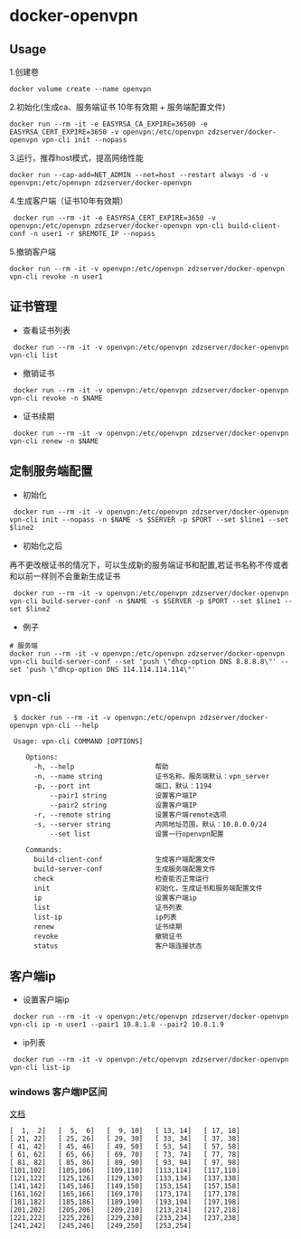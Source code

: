 # docker-openvpn

## Usage
1.创建卷
```shell script
docker volume create --name openvpn
```
2.初始化(生成ca、服务端证书 10年有效期 + 服务端配置文件)
```shell script
docker run --rm -it -e EASYRSA_CA_EXPIRE=36500 -e EASYRSA_CERT_EXPIRE=3650 -v openvpn:/etc/openvpn zdzserver/docker-openvpn vpn-cli init --nopass
```
3.运行，推荐host模式，提高网络性能
```shell script
docker run --cap-add=NET_ADMIN --net=host --restart always -d -v openvpn:/etc/openvpn zdzserver/docker-openvpn
```
4.生成客户端（证书10年有效期）
```shell script
 docker run --rm -it -e EASYRSA_CERT_EXPIRE=3650 -v openvpn:/etc/openvpn zdzserver/docker-openvpn vpn-cli build-client-conf -n user1 -r $REMOTE_IP --nopass
```
5.撤销客户端
```shell script
docker run --rm -it -v openvpn:/etc/openvpn zdzserver/docker-openvpn vpn-cli revoke -n user1
```

## 证书管理
* 查看证书列表
```shell script
 docker run --rm -it -v openvpn:/etc/openvpn zdzserver/docker-openvpn vpn-cli list
```
* 撤销证书
```shell script
 docker run --rm -it -v openvpn:/etc/openvpn zdzserver/docker-openvpn vpn-cli revoke -n $NAME
```
* 证书续期
```shell script
 docker run --rm -it -v openvpn:/etc/openvpn zdzserver/docker-openvpn vpn-cli renew -n $NAME
```

## 定制服务端配置
* 初始化
```shell script
 docker run --rm -it -v openvpn:/etc/openvpn zdzserver/docker-openvpn vpn-cli init --nopass -n $NAME -s $SERVER -p $PORT --set $line1 --set $line2 
```
* 初始化之后

再不更改根证书的情况下，可以生成新的服务端证书和配置,若证书名称不传或者和以前一样则不会重新生成证书

```shell script
 docker run --rm -it -v openvpn:/etc/openvpn zdzserver/docker-openvpn vpn-cli build-server-conf -n $NAME -s $SERVER -p $PORT --set $line1 --set $line2
```

* 例子

```shell script
# 服务端
docker run --rm -it -v openvpn:/etc/openvpn zdzserver/docker-openvpn vpn-cli build-server-conf --set 'push \"dhcp-option DNS 8.8.8.8\"' --set 'push \"dhcp-option DNS 114.114.114.114\"'
```



## vpn-cli
```shell script
 $ docker run --rm -it -v openvpn:/etc/openvpn zdzserver/docker-openvpn vpn-cli --help
 
 Usage: vpn-cli COMMAND [OPTIONS]

    Options:
      -h, --help                    帮助
      -n, --name string             证书名称，服务端默认：vpn_server
      -p, --port int                端口，默认：1194
          --pair1 string            设置客户端IP
          --pair2 string            设置客户端IP
      -r, --remote string           设置客户端remote选项
      -s, --server string           内网地址范围，默认：10.8.0.0/24
          --set list                设置一行openvpn配置

    Commands:
      build-client-conf             生成客户端配置文件
      build-server-conf             生成服务端配置文件
      check                         检查能否正常运行
      init                          初始化，生成证书和服务端配置文件
      ip                            设置客户端ip
      list                          证书列表
      list-ip                       ip列表
      renew                         证书续期
      revoke                        撤销证书
      status                        客户端连接状态

```

## 客户端ip

* 设置客户端ip
```shell script
 docker run --rm -it -v openvpn:/etc/openvpn zdzserver/docker-openvpn vpn-cli ip -n user1 --pair1 10.8.1.8 --pair2 10.8.1.9
```

* ip列表
```shell script
 docker run --rm -it -v openvpn:/etc/openvpn zdzserver/docker-openvpn vpn-cli list-ip
```

### windows 客户端IP区间

[文档](https://openvpn.net/community-resources/configuring-client-specific-rules-and-access-policies/)

```
[  1,  2]   [  5,  6]   [  9, 10]   [ 13, 14]   [ 17, 18]
[ 21, 22]   [ 25, 26]   [ 29, 30]   [ 33, 34]   [ 37, 38]
[ 41, 42]   [ 45, 46]   [ 49, 50]   [ 53, 54]   [ 57, 58]
[ 61, 62]   [ 65, 66]   [ 69, 70]   [ 73, 74]   [ 77, 78]
[ 81, 82]   [ 85, 86]   [ 89, 90]   [ 93, 94]   [ 97, 98]
[101,102]   [105,106]   [109,110]   [113,114]   [117,118]
[121,122]   [125,126]   [129,130]   [133,134]   [137,138]
[141,142]   [145,146]   [149,150]   [153,154]   [157,158]
[161,162]   [165,166]   [169,170]   [173,174]   [177,178]
[181,182]   [185,186]   [189,190]   [193,194]   [197,198]
[201,202]   [205,206]   [209,210]   [213,214]   [217,218]
[221,222]   [225,226]   [229,230]   [233,234]   [237,238]
[241,242]   [245,246]   [249,250]   [253,254]
```
